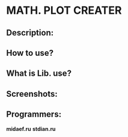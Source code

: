# MATH. PLOT CREATER

## Description:

## How to use?

## What is Lib. use?

## Screenshots:

## Programmers:
**midaef.ru** 
**stdian.ru** 